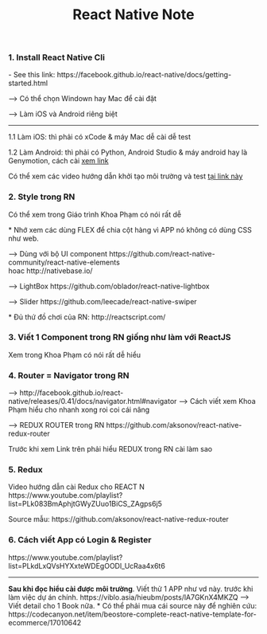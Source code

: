 <h1 align='center'>React Native Note</h1>
<br />
<h3>1. Install React Native Cli</h3>
<p>- See this link: https://facebook.github.io/react-native/docs/getting-started.html</p>
<p>--> Có thể chọn Windown hay Mac để cài đặt</p>
<p>--> Làm iOS và Android riêng biệt</p>
<hr />
<p>1.1 Làm iOS: thì phải có xCode & máy Mac dễ cài dễ test</p>
<p>1.2 Làm Android: thì phải có Python, Android Studio & máy android hay là Genymotion, cách cài <a href="https://hocthietkeweb.net.vn/huong-dan-cai-dat-may-ao-genymotion-de-test-ung-dung-android.html">xem link</a></p>
<p>Có thể xem các video hướng dẫn khởi tạo môi trường và test 
<a href="https://www.youtube.com/playlist?list=PLzrVYRai0riQsPYaBX-aNz8YCmtDsg17A">tại link này</a></p>
<h3>2. Style trong RN</h3>
<p>Có thể xem trong Giáo trình Khoa Phạm có nói rất dễ</p>
<p>* Nhớ xem các dùng FLEX để chia cột hàng vì APP nó không có dùng CSS như web.</p>
<p>--> Dùng với bộ UI component https://github.com/react-native-community/react-native-elements
<br /> hoac http://nativebase.io/ </p>
<p>--> LightBox https://github.com/oblador/react-native-lightbox </p>
<p>--> Slider https://github.com/leecade/react-native-swiper</p>
<p>* Đủ thứ đồ chơi của RN: http://reactscript.com/</p>
<h3>3. Viết 1 Component trong RN giống như làm với ReactJS</h3>
<p>Xem trong Khoa Phạm có nói rất dễ hiểu</p>
<h3>4. Router = Navigator trong RN</h3>
--> http://facebook.github.io/react-native/releases/0.41/docs/navigator.html#navigator
--> Cách viết xem Khoa Phạm hiểu cho nhanh xong roi coi cái nâng 
<p>--> REDUX ROUTER trong RN https://github.com/aksonov/react-native-redux-router</p>
<p> Trước khi xem Link trên phải hiểu REDUX trong RN cài làm sao</p>
<h3>5. Redux </h3>
<p>Video hướng dẫn cài Redux cho REACT N https://www.youtube.com/playlist?list=PLk083BmAphjtGWyZUuo1BiCS_ZAgps6j5 </p>
<p>Source mẫu: https://github.com/aksonov/react-native-redux-router</p>
<h3>6. Cách viết App có Login & Register</h3>
https://www.youtube.com/playlist?list=PLkdLxQVsHYXxteWDEgOODl_UcRaa4x6t6
<hr />
<b style="color: 'red'">Sau khi đọc hiểu cài được môi trường</b>. Viết thử 1 APP như vd này. trước khi làm việc dự án chính.
https://viblo.asia/hieubm/posts/lA7GKnX4MKZQ
--> Viết detail cho 1 Book nữa. 
* Có thể phải mua cái source này để nghiên cứu: https://codecanyon.net/item/beostore-complete-react-native-template-for-ecommerce/17010642
